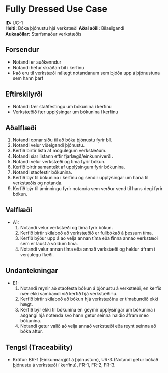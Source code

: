 # Fully Dressed Use Case

**ID:** UC-1  
**Heiti:** Bóka þjónustu hjá verkstæði
**Aðal aðili:** Bílaeigandi  
**Aukaaðilar:** Starfsmaður verkstæðis  

## Forsendur
- Notandi er auðkenndur
- Notandi hefur skráðan bíl í kerfinu
- Það eru til verkstæði nálægt notandanum sem bjóða upp á þjónustuna sem hann þarf

## Eftirskilyrði
- Notandi fær staðfestingu um bókunina í kerfinu
- Verkstæðið fær upplýsingar um bókunina í kerfinu

## Aðalflæði
1. Notandi opnar síðu til að bóka þjónustu fyrir bíl.
2. Notandi velur viðeigandi þjónustu.
3. Kerfið birtir lista af mögulegum verkstæðum.
4. Notandi síar listann eftir fjarlægð/einkunn/verði.
5. Notandi velur verkstæði og tíma fyrir bókun.
6. Kerfið birtir samantekt af upplýsingum fyrir bókunina.
7. Notandi staðfestir bókunina.
8. Kerfið býr til bókunina í kerfinu og sendir upplýsingar um hana til verkstæðis og notanda.
9. Kerfið býr til áminningu fyrir notanda sem verður send til hans degi fyrir bókun.


## Valflæði
- A1: 
    1. Notandi velur verkstæði og tíma fyrir bókun.
    2. Kerfið birtir skilaboð að verkstæðið er fullbókað á þessum tíma.
    3. Kerfið býður upp á að velja annan tíma eða finna annað verkstæði sem er laust á völdum tíma.
    4. Notandi velur annan tíma eða annað verkstæði og heldur áfram í venjulegu flæði.


## Undantekningar
- E1: 
    1. Notandi reynir að staðfesta bókun á þjónustu á verkstæði, en kerfið nær ekki sambandi við kerfið hjá verkstæðinu.
    2. Kerfið birtir skilaboð að bókun hjá verkstæðinu er tímabundið ekki hægt.
    3. Kerfið býr ekki til bókunina en geymir upplýsingar um bókunina í aðgangi hjá notenda svo hann getur seinna haldið áfram með bókunina.
    4. Notandi getur valið að velja annað verkstæði eða reynt seinna að bóka aftur.


## Tengsl (Traceability)
- Kröfur: BR-1 (Einkunnargjöf á þjónustum), UR-3 (Notandi getur bókað þjónustu á verkstæði í kerfinu), FR-1, FR-2, FR-3.
